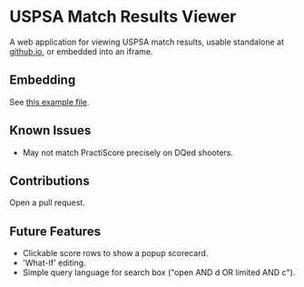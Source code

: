 # USPSA Match Results Viewer

A web application for viewing USPSA match results, usable standalone at
[github.io](https://jslater.github.io/uspsa-result-viewer), or embedded
into an iframe.

## Embedding

See [this example file](https://github.com/jslater89/uspsa-result-viewer/blob/master/embedded-index.html).

## Known Issues

* May not match PractiScore precisely on DQed shooters.

## Contributions

Open a pull request.

## Future Features

* Clickable score rows to show a popup scorecard.
* 'What-If' editing.
* Simple query language for search box ("open AND d OR limited AND c").